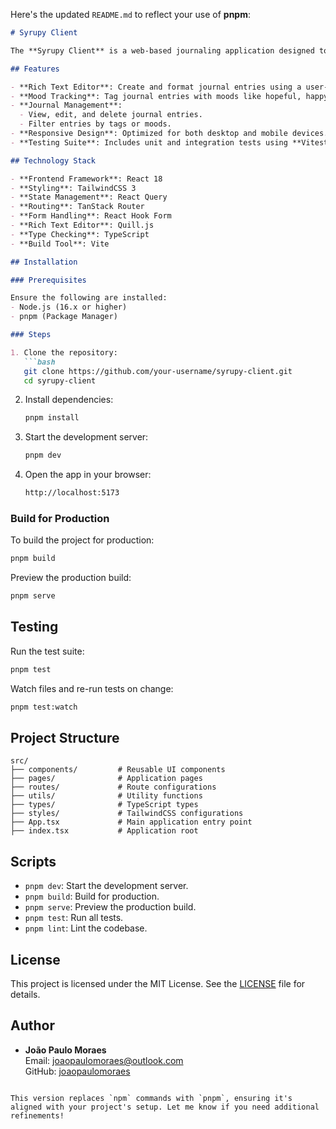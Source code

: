 Here's the updated `README.md` to reflect your use of **pnpm**:

```markdown
# Syrupy Client

The **Syrupy Client** is a web-based journaling application designed to help users track their emotions and personal growth through journaling and mood analysis. This project is built using **React**, **TypeScript**, and **TailwindCSS**, with a focus on modern development practices and an intuitive user experience.

## Features

- **Rich Text Editor**: Create and format journal entries using a user-friendly interface.
- **Mood Tracking**: Tag journal entries with moods like hopeful, happy, or sad.
- **Journal Management**: 
  - View, edit, and delete journal entries.
  - Filter entries by tags or moods.
- **Responsive Design**: Optimized for both desktop and mobile devices.
- **Testing Suite**: Includes unit and integration tests using **Vitest** and **Testing Library**.

## Technology Stack

- **Frontend Framework**: React 18
- **Styling**: TailwindCSS 3
- **State Management**: React Query
- **Routing**: TanStack Router
- **Form Handling**: React Hook Form
- **Rich Text Editor**: Quill.js
- **Type Checking**: TypeScript
- **Build Tool**: Vite

## Installation

### Prerequisites

Ensure the following are installed:
- Node.js (16.x or higher)
- pnpm (Package Manager)

### Steps

1. Clone the repository:
   ```bash
   git clone https://github.com/your-username/syrupy-client.git
   cd syrupy-client
   ```

2. Install dependencies:
   ```bash
   pnpm install
   ```

3. Start the development server:
   ```bash
   pnpm dev
   ```

4. Open the app in your browser:
   ```bash
   http://localhost:5173
   ```

### Build for Production

To build the project for production:
```bash
pnpm build
```

Preview the production build:
```bash
pnpm serve
```

## Testing

Run the test suite:
```bash
pnpm test
```

Watch files and re-run tests on change:
```bash
pnpm test:watch
```

## Project Structure

```plaintext
src/
├── components/         # Reusable UI components
├── pages/              # Application pages
├── routes/             # Route configurations
├── utils/              # Utility functions
├── types/              # TypeScript types
├── styles/             # TailwindCSS configurations
├── App.tsx             # Main application entry point
├── index.tsx           # Application root
```

## Scripts

- `pnpm dev`: Start the development server.
- `pnpm build`: Build for production.
- `pnpm serve`: Preview the production build.
- `pnpm test`: Run all tests.
- `pnpm lint`: Lint the codebase.

## License

This project is licensed under the MIT License. See the [LICENSE](./LICENSE) file for details.

## Author

- **João Paulo Moraes**  
  Email: [joaopaulomoraes@outlook.com](mailto:joaopaulomoraes@outlook.com)  
  GitHub: [joaopaulomoraes](https://github.com/joaopaulomoraes)
```

This version replaces `npm` commands with `pnpm`, ensuring it's aligned with your project's setup. Let me know if you need additional refinements!
